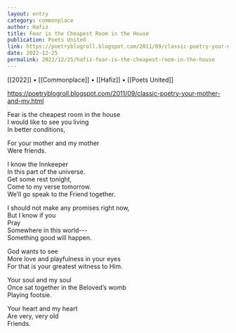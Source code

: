 ```yaml
---
layout: entry
category: commonplace
author: Hafiz
title: Fear is the Cheapest Room in the House
publication: Poets United
link: https://poetryblogroll.blogspot.com/2011/09/classic-poetry-your-mother-and-my.html
date: 2022-12-25
permalink: 2022/12/25/hafiz-fear-is-the-cheapest-room-in-the-house
---
```


[[2022]] • [[Commonplace]] • [[Hafiz]] • [[Poets United]]

https://poetryblogroll.blogspot.com/2011/09/classic-poetry-your-mother-and-my.html

Fear is the cheapest room in the house
<br>I would like to see you living
<br>In better conditions,

For your mother and my mother
<br>Were friends.

I know the Innkeeper
<br>In this part of the universe.
<br>Get some rest tonight,
<br>Come to my verse tomorrow.
<br>We’ll go speak to the Friend together.

I should not make any promises right now,
<br>But I know if you
<br>Pray
<br>Somewhere in this world---
<br>Something good will happen.

God wants to see
<br>More love and playfulness in your eyes
<br>For that is your greatest witness to Him.

Your soul and my soul
<br>Once sat together in the Beloved’s womb
<br>Playing footsie.

Your heart and my heart
<br>Are very, very old
<br>Friends.
